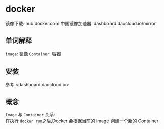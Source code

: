# docker


镜像下载: hub.docker.com
中国镜像加速器: dashboard.daocloud.io/mirror


## 单词解释

`image`: 镜像
`Container`: 容器


## 安装

参考 <dashboard.daocloud.io>  


## 概念

`Image` 与 `Container` 关系:  
在执行 `docker run`之后,Docker 会根据当前的 Image 创建一个新的 Container
